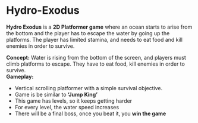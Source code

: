 # Hydro-Exodus
**Hydro Exodus** is a **2D Platformer game** where an ocean starts to arise from the bottom and the player has to escape the water by going up the platforms. The player has limited stamina, and needs to eat food and kill enemies in order to survive.

**Concept:** Water is rising from the bottom of the screen, and players must climb platforms to escape. They have to eat food, kill enemies in order to survive.  
**Gameplay:** 
- Vertical scrolling platformer with a simple survival objective.
- Game is be similar to **‘Jump King’**
- This game has levels, so it keeps getting harder
- For every level, the water speed increases
- There will be a final boss, once you beat it, you **win the game**

